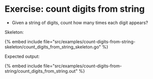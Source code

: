 # Exercise: count digits from string

* Given a string of digits, count how many times each digit appears?

Skeleton:

{% embed include file="src/examples/count-digits-from-string-skeleton/count_digits_from_string_skeleton.go" %}

Expected output:

{% embed include file="src/examples/count-digits-from-string/count_digits_from_string.out" %}



